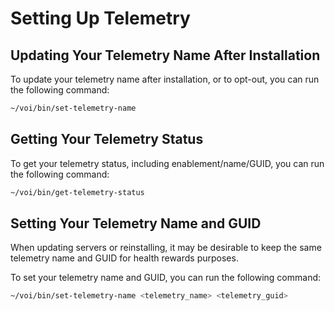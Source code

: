 # Setting Up Telemetry

## Updating Your Telemetry Name After Installation

To update your telemetry name after installation, or to opt-out, you can run the following command:

```bash
~/voi/bin/set-telemetry-name
```

## Getting Your Telemetry Status

To get your telemetry status, including enablement/name/GUID, you can run the following command:

```bash
~/voi/bin/get-telemetry-status
```

## Setting Your Telemetry Name and GUID
When updating servers
or reinstalling, it may be desirable to keep the same telemetry name and GUID for health rewards purposes.

To set your telemetry name and GUID, you can run the following command:

```bash
~/voi/bin/set-telemetry-name <telemetry_name> <telemetry_guid>
```
